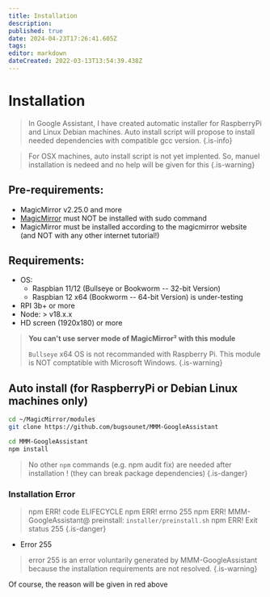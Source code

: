 ```yaml
---
title: Installation
description: 
published: true
date: 2024-04-23T17:26:41.605Z
tags: 
editor: markdown
dateCreated: 2022-03-13T13:54:39.438Z
---
```


# Installation

> In Google Assistant, I have created automatic installer for RaspberryPi and Linux Debian machines.
> Auto install script will propose to install needed dependencies with compatible gcc version.
{.is-info}


> For OSX machines, auto install script is not yet implented.
> So, manuel installation is nedeed and no help will be given for this
{.is-warning}


## Pre-requirements:
 * MagicMirror v2.25.0 and more
 * [MagicMirror](https://docs.magicmirror.builders/) must NOT be installed with sudo command
 * MagicMirror must be installed according to the magicmirror website (and NOT with any other internet tutorial!)

## Requirements:
 * OS: 
     * Raspbian 11/12 (Bullseye or Bookworm -- 32-bit Version)
     * Raspbian 12 x64 (Bookworm -- 64-bit Version) is under-testing
 * RPI 3b+ or more 
 * Node: > v18.x.x
 * HD screen (1920x180) or more

> **You can't use server mode of MagicMirror² with this module**
>
> `Bullseye` x64 OS is not recommanded with Raspberry Pi.
> This module is NOT comptatible with Microsoft Windows.
{.is-warning}


## Auto install (for RaspberryPi or Debian Linux machines only)
```sh
cd ~/MagicMirror/modules
git clone https://github.com/bugsounet/MMM-GoogleAssistant

cd MMM-GoogleAssistant
npm install
```
>  No other `npm` commands (e.g. npm audit fix) are needed after installation ! (they can break package dependencies)
{.is-danger}

### Installation Error
> npm ERR! code ELIFECYCLE
npm ERR! errno 255
npm ERR! MMM-GoogleAssistant@ preinstall: `installer/preinstall.sh`
npm ERR! Exit status 255
{.is-danger}

 * Error 255

> error 255 is an error voluntarily generated by MMM-GoogleAssistant because the installation requirements are not resolved.
{.is-warning}


Of course, the reason will be given in red above